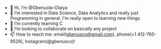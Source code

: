 - 👋 Hi, I’m @Gbenuola-Olaiya
- 👀 I’m interested in Data Science, Data Analytics and really just Programming in general. I'm really open to learning new things
- 🌱 I’m currently learning C
- 💞️ I’m looking to collaborate on basically any project
- 📫 How to reach me: email(gbenusco@gmail.com), phone(+1 412-765-9529), Instagram(@gbenusco)!

<!---
Gbenuola-Olaiya/Gbenuola-Olaiya is a ✨ special ✨ repository because its `README.md` (this file) appears on your GitHub profile.
You can click the Preview link to take a look at your changes.
--->
